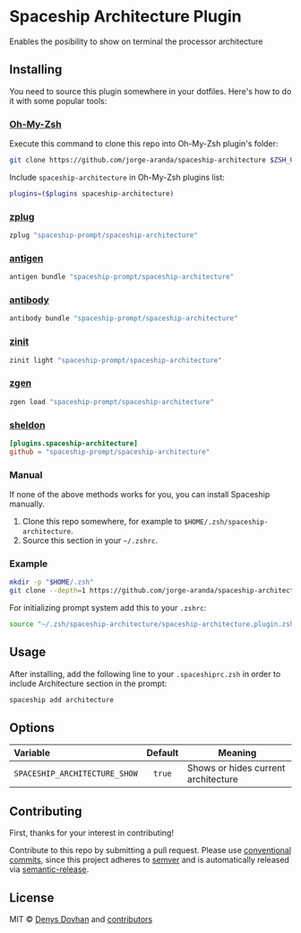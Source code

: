 
# Spaceship Architecture Plugin

Enables the posibility to show on terminal the processor architecture 

## Installing

You need to source this plugin somewhere in your dotfiles. Here's how to do it with some popular tools:

### [Oh-My-Zsh]

Execute this command to clone this repo into Oh-My-Zsh plugin's folder:

```zsh
git clone https://github.com/jorge-aranda/spaceship-architecture $ZSH_CUSTOM/plugins/spaceship-architecture
```

Include `spaceship-architecture` in Oh-My-Zsh plugins list:

```zsh
plugins=($plugins spaceship-architecture)
```

### [zplug]

```zsh
zplug "spaceship-prompt/spaceship-architecture"
```

### [antigen]

```zsh
antigen bundle "spaceship-prompt/spaceship-architecture"
```

### [antibody]

```zsh
antibody bundle "spaceship-prompt/spaceship-architecture"
```

### [zinit]

```zsh
zinit light "spaceship-prompt/spaceship-architecture"
```

### [zgen]

```zsh
zgen load "spaceship-prompt/spaceship-architecture"
```

### [sheldon]

```toml
[plugins.spaceship-architecture]
github = "spaceship-prompt/spaceship-architecture"
```

### Manual

If none of the above methods works for you, you can install Spaceship manually.

1. Clone this repo somewhere, for example to `$HOME/.zsh/spaceship-architecture`.
2. Source this section in your `~/.zshrc`.

### Example

```zsh
mkdir -p "$HOME/.zsh"
git clone --depth=1 https://github.com/jorge-aranda/spaceship-architecture "$HOME/.zsh/spaceship-architecture"
```

For initializing prompt system add this to your `.zshrc`:

```zsh title=".zshrc"
source "~/.zsh/spaceship-architecture/spaceship-architecture.plugin.zsh"
```

## Usage

After installing, add the following line to your `.spaceshiprc.zsh` in order to include Architecture section in the prompt:

```zsh
spaceship add architecture
```

## Options

| Variable                 |              Default               | Meaning                                       |
| :----------------------- | :--------------------------------: | --------------------------------------------- |
| `SPACESHIP_ARCHITECTURE_SHOW`   |               `true`               | Shows or hides current architecture                      |

## Contributing

First, thanks for your interest in contributing!

Contribute to this repo by submitting a pull request. Please use [conventional commits](https://www.conventionalcommits.org/), since this project adheres to [semver](https://semver.org/) and is automatically released via [semantic-release](https://github.com/semantic-release/semantic-release).

## License

MIT © [Denys Dovhan](http://denysdovhan.com) and [contributors][spaceship-contributors]

<!-- References -->

[Oh-My-Zsh]: https://ohmyz.sh/
[zplug]: https://github.com/zplug/zplug
[antigen]: https://antigen.sharats.me/
[antibody]: https://getantibody.github.io/
[zinit]: https://github.com/zdharma/zinit
[zgen]: https://github.com/tarjoilija/zgen
[sheldon]: https://sheldon.cli.rs/
[spaceship-contributors]: https://github.com/spaceship-prompt/spaceship-prompt/graphs/contributors
